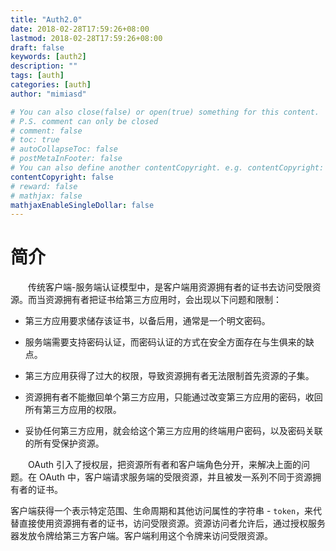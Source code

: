 ```yaml
---
title: "Auth2.0"
date: 2018-02-28T17:59:26+08:00
lastmod: 2018-02-28T17:59:26+08:00
draft: false
keywords: [auth2]
description: ""
tags: [auth]
categories: [auth]
author: "mimiasd"

# You can also close(false) or open(true) something for this content.
# P.S. comment can only be closed
# comment: false
# toc: true
# autoCollapseToc: false
# postMetaInFooter: false
# You can also define another contentCopyright. e.g. contentCopyright: "This is another copyright."
contentCopyright: false
# reward: false
# mathjax: false
mathjaxEnableSingleDollar: false
---
```


# 简介

　　传统客户端-服务端认证模型中，是客户端用资源拥有者的证书去访问受限资源。而当资源拥有者把证书给第三方应用时，会出现以下问题和限制：

- 第三方应用要求储存该证书，以备后用，通常是一个明文密码。

- 服务端需要支持密码认证，而密码认证的方式在安全方面存在与生俱来的缺点。

- 第三方应用获得了过大的权限，导致资源拥有者无法限制首先资源的子集。

- 资源拥有者不能撤回单个第三方应用，只能通过改变第三方应用的密码，收回所有第三方应用的权限。

- 妥协任何第三方应用，就会给这个第三方应用的终端用户密码，以及密码关联的所有受保护资源。

　　OAuth 引入了授权层，把资源所有者和客户端角色分开，来解决上面的问题。在 OAuth 中，客户端请求服务端的受限资源，并且被发一系列不同于资源拥有者的证书。

 客户端获得一个表示特定范围、生命周期和其他访问属性的字符串 - `token`，来代替直接使用资源拥有者的证书，访问受限资源。资源访问者允许后，通过授权服务器发放令牌给第三方客户端。客户端利用这个令牌来访问受限资源。
